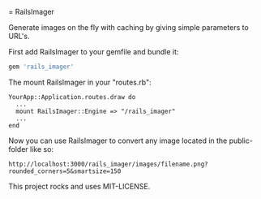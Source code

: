 = RailsImager

Generate images on the fly with caching by giving simple parameters to URL's.

First add RailsImager to your gemfile and bundle it:

```ruby
gem 'rails_imager'
```

The mount RailsImager in your "routes.rb":

```
YourApp::Application.routes.draw do
  ...
  mount RailsImager::Engine => "/rails_imager"
  ...
end
```

Now you can use RailsImager to convert any image located in the public-folder like so:
```
http://localhost:3000/rails_imager/images/filename.png?rounded_corners=5&smartsize=150
```

This project rocks and uses MIT-LICENSE.
